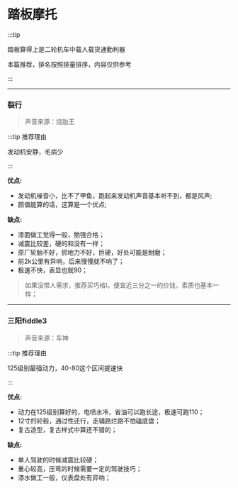 # 踏板摩托

:::tip

踏板算得上是二轮机车中载人载货通勤利器

本篇推荐，排名按照排量排序，内容仅供参考

:::

---

### 裂行

> 声音来源：烧胎王

:::tip 推荐理由

发动机安静，毛病少

:::

**优点:**
- 发动机噪音小，比不了甲鱼，跑起来发动机声音基本听不到，都是风声;
- 颜值能算的话，这算是一个优点;

**缺点:**
- 漆面做工觉得一般，勉强合格；
- 减震比较差，硬的和没有一样；
- 原厂轮胎不好，抓地力不好，巨硬，好处可能是耐磨；
- 前2k公里有异响，后来慢慢就不响了；
- 极速不快，表显也就90；

> 如果没带人需求，推荐买巧格I。便宜近三分之一的价钱，素质也基本一样；

---

### 三阳fiddle3

> 声音来源：车神

:::tip 推荐理由

125级别最强动力，40-80这个区间提速快

:::

**优点:**
- 动力在125级别算好的，电喷水冷，省油可以跑长途，极速可跑110；
- 12寸的轮毂，通过性还行，走辅路烂路不怕磕底盘；
- 复古造型，复古样式中算还不错的；

**缺点:**
- 单人驾驶的时候减震比较硬；
- 重心较高，压弯的时候需要一定的驾驶技巧；
- 漆水做工一般，仪表盘处有异响；
